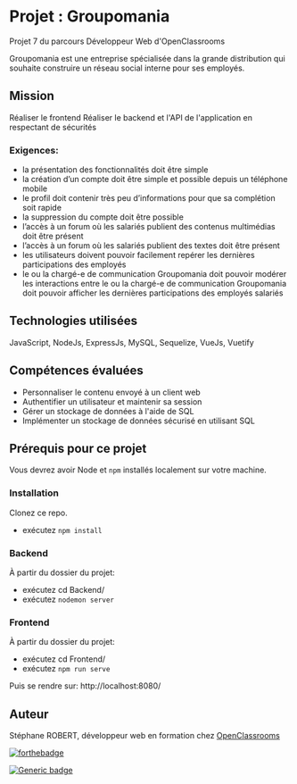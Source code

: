 # Projet : Groupomania

Projet 7 du parcours Développeur Web d'OpenClassrooms

Groupomania est une entreprise spécialisée dans la grande distribution qui souhaite construire un réseau social interne pour ses employés.

## Mission

Réaliser le frontend 
Réaliser le backend et l'API de l'application en respectant de sécurités

### Exigences:

- la présentation des fonctionnalités doit être simple
- la création d’un compte doit être simple et possible depuis un téléphone mobile
- le profil doit contenir très peu d’informations pour que sa complétion soit rapide
- la suppression du compte doit être possible
- l’accès à un forum où les salariés publient des contenus multimédias doit être présent
- l’accès à un forum où les salariés publient des textes doit être présent
- les utilisateurs doivent pouvoir facilement repérer les dernières participations des employés
- le ou la chargé-e de communication Groupomania doit pouvoir modérer les interactions entre le ou la chargé-e de communication Groupomania doit pouvoir afficher les dernières participations des employés salariés

## Technologies utilisées

JavaScript, NodeJs, ExpressJs, MySQL, Sequelize, VueJs, Vuetify

## Compétences évaluées

- Personnaliser le contenu envoyé à un client web
- Authentifier un utilisateur et maintenir sa session
- Gérer un stockage de données à l'aide de SQL
- Implémenter un stockage de données sécurisé en utilisant SQL

## Prérequis pour ce projet

Vous devrez avoir Node et `npm` installés localement sur votre machine.

### Installation

Clonez ce repo.
- exécutez `npm install`

### Backend
À partir du dossier du projet:
- exécutez cd Backend/
- exécutez `nodemon server` 

### Frontend
À partir du dossier du projet:
- exécutez cd Frontend/
- exécutez `npm run serve`

Puis se rendre sur: http://localhost:8080/
## Auteur

Stéphane ROBERT, développeur web en formation chez [OpenClassrooms](https://openclassrooms.com/)

[![forthebadge](http://forthebadge.com/images/badges/built-with-love.svg)](http://forthebadge.com)

[![Generic badge](https://img.shields.io/badge/STATUS-PENDING-orange)](https://shields.io/)
